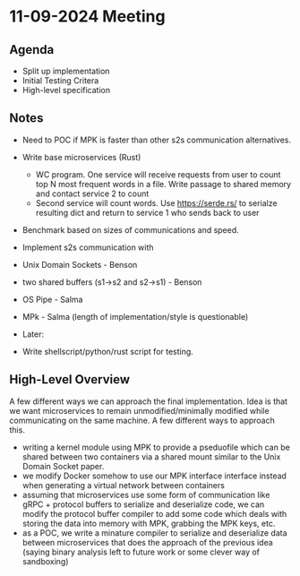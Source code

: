 # 11-09-2024 Meeting
## Agenda
* Split up implementation
* Initial Testing Critera
* High-level specification

## Notes
* Need to POC if MPK is faster than other s2s communication alternatives.
* Write base microservices (Rust)
  * WC program. One service will receive requests from user to count top N most frequent words in a file. Write passage to shared memory and contact service 2 to count
  * Second service will count words. Use https://serde.rs/ to serialze resulting dict and return to service 1 who sends back to user
* Benchmark based on sizes of communications and speed.

* Implement s2s communication with
 * Unix Domain Sockets - Benson
 * two shared buffers (s1->s2 and s2->s1) - Benson
 * OS Pipe - Salma
 * MPk - Salma (length of implementation/style is questionable)

* Later:
 * Write shellscript/python/rust script for testing.

## High-Level Overview
A few different ways we can approach the final implementation. Idea is that we want microservices to remain unmodified/minimally modified while communicating on the same machine. A few different ways to approach this.
* writing a kernel module using MPK to provide a pseduofile which can be shared between two containers via a shared mount similar to the Unix Domain Socket paper.
* we modify Docker somehow to use our MPK interface interface instead when generating a virtual network between containers
* assuming that microservices use some form of communication like gRPC + protocol buffers to serialize and deserialize code, we can modify the protocol buffer compiler to add some code which deals with storing the data into memory with MPK, grabbing the MPK keys, etc.
* as a POC, we write a minature compiler to serialize and deserialize data between microservices that does the approach of the previous idea (saying binary analysis left to future work or some clever way of sandboxing)